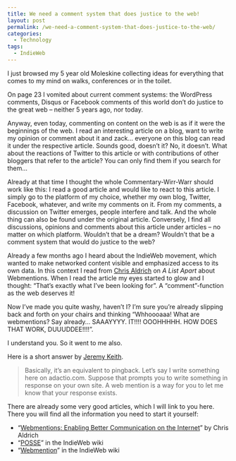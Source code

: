 ```yaml
---
title: We need a comment system that does justice to the web!
layout: post
permalink: /we-need-a-comment-system-that-does-justice-to-the-web/
categories:
  - Technology
tags:
  - IndieWeb
---
```

I just browsed my 5 year old Moleskine collecting ideas for everything that comes to my mind on walks, conferences or in the toilet. 

On page 23 I vomited about current comment systems: the WordPress comments, Disqus or Facebook comments of this world don&#8217;t do justice to the great web &#8211; neither 5 years ago, nor today.

Anyway, even today, commenting on content on the web is as if it were the beginnings of the web. I read an interesting article on a blog, want to write my opinion or comment about it and zack… everyone on this blog can read it under the respective article. Sounds good, doesn&#8217;t it? No, it doesn&#8217;t. What about the reactions of Twitter to this article or with contributions of other bloggers that refer to the article? You can only find them if you search for them…

Already at that time I thought the whole Commentary-Wirr-Warr should work like this: I read a good article and would like to react to this article. I simply go to the platform of my choice, whether my own blog, Twitter, Facebook, whatever, and write my comments on it. From my comments, a discussion on Twitter emerges, people interfere and talk. And the whole thing can also be found under the original article. Conversely, I find all discussions, opinions and comments about this article under articles &#8211; no matter on which platform. Wouldn&#8217;t that be a dream? Wouldn&#8217;t that be a comment system that would do justice to the web?

Already a few months ago I heard about the IndieWeb movement, which wanted to make networked content visible and emphasized access to its own data. In this context I read from [Chris Aldrich](https://boffosocko.com) on _A List Apart_ about <g class="gr_ gr\_6 gr-alert gr\_spell gr\_inline\_cards gr\_run\_anim ContextualSpelling ins-del multiReplace" id="6" data-gr-id="6">Webmentions</g>. When I read the article my eyes started to glow and I thought: &#8220;That&#8217;s exactly what I&#8217;ve been looking for&#8221;. A &#8220;comment&#8221;-function as the web deserves it!

Now I&#8217;ve made you quite washy, haven&#8217;t I? I&#8217;m sure you&#8217;re already slipping back and forth on your chairs and thinking &#8220;Whhoooaaa! What are webmentions? Say already… SAAAYYYY. IT!!!! OOOHHHHH. HOW DOES THAT WORK, DUUUDDEE!!!!&#8221;.

I understand you. So it went to me also.

Here is a short answer by [Jeremy Keith](https://adactio.com/journal/6495).

<blockquote class="wp-block-quote">
  <p>
    Basically, it’s an equivalent to pingback. Let’s say I write something here on adactio.com. Suppose that prompts you to write something in response on your own site. A web mention is a way for you to let me know that your response exists.
  </p>
</blockquote>

There are already some very good articles, which I will link to you here. There you will find all the information you need to start it yourself:

  * &#8220;<g class="gr_ gr\_8 gr-alert gr\_spell gr\_inline\_cards gr\_run\_anim ContextualSpelling ins-del multiReplace" id="8" data-gr-id="8">[Webmentions](https://alistapart.com/article/webmentions-enabling-better-communication-on-the-internet)</g>[: Enabling Better Communication on the Internet](https://alistapart.com/article/webmentions-enabling-better-communication-on-the-internet)&#8221; by Chris Aldrich
  * &#8220;[POSSE](https://indieweb.org/POSSE)&#8221; in the IndieWeb wiki
  * &#8220;[Webmention](https://indieweb.org/Webmention)&#8221; in the IndieWeb wiki